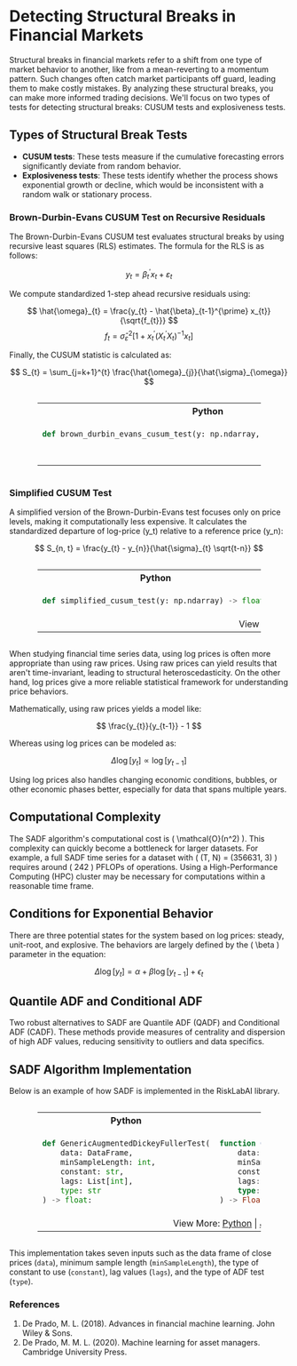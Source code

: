 # Detecting Structural Breaks in Financial Markets

Structural breaks in financial markets refer to a shift from one type of market behavior to another, like from a mean-reverting to a momentum pattern. Such changes often catch market participants off guard, leading them to make costly mistakes. By analyzing these structural breaks, you can make more informed trading decisions. We'll focus on two types of tests for detecting structural breaks: CUSUM tests and explosiveness tests. 

## Types of Structural Break Tests

- **CUSUM tests**: These tests measure if the cumulative forecasting errors significantly deviate from random behavior.
- **Explosiveness tests**: These tests identify whether the process shows exponential growth or decline, which would be inconsistent with a random walk or stationary process.

### Brown-Durbin-Evans CUSUM Test on Recursive Residuals

The Brown-Durbin-Evans CUSUM test evaluates structural breaks by using recursive least squares (RLS) estimates. The formula for the RLS is as follows:

$$
y_{t} = \beta_{t}^{\prime} x_{t} + \varepsilon_{t}
$$

We compute standardized 1-step ahead recursive residuals using:

$$
\hat{\omega}_{t} = \frac{y_{t} - \hat{\beta}_{t-1}^{\prime} x_{t}}{\sqrt{f_{t}}}
$$
$$
f_{t} = \hat{\sigma}_{\varepsilon}^{2}\left[1+x_{t}^{\prime}\left(X_{t}^{\prime} X_{t}\right)^{-1} x_{t}\right]
$$

Finally, the CUSUM statistic is calculated as:

$$
S_{t} = \sum_{j=k+1}^{t} \frac{\hat{\omega}_{j}}{\hat{\sigma}_{\omega}}
$$

<div style="display: flex; justify-content: center;"><table style="width:80%"><tr><th style="width:50%; text-align: center">Python</th><th style="width:50%; text-align: center">Julia</th></tr><tr><td style="border: 1px solid transparent">

```python
def brown_durbin_evans_cusum_test(y: np.ndarray, x: np.ndarray) -> float:
```
</td><td style="border: 1px solid transparent">

```julia
function brown_durbin_evans_cusum_test(y::Array{Float64}, x::Array{Float64})::Float64
```
</td></tr><tr><td colspan="2" style="text-align: center">View More: <a href="https://www.github.com/risklabai/RiskLabAI.py">Python</a> | <a href="https://www.github.com/risklabai/RiskLabAI.jl">Julia</a></td></tr></table></div>

### Simplified CUSUM Test 

A simplified version of the Brown-Durbin-Evans test focuses only on price levels, making it computationally less expensive. It calculates the standardized departure of log-price \(y_t\) relative to a reference price \(y_n\):

$$
S_{n, t} = \frac{y_{t} - y_{n}}{\hat{\sigma}_{t} \sqrt{t-n}}
$$

<div style="display: flex; justify-content: center;"><table style="width:80%"><tr><th style="width:50%; text-align: center">Python</th><th style="width:50%; text-align: center">Julia</th></tr><tr><td style="border: 1px solid transparent">

```python
def simplified_cusum_test(y: np.ndarray) -> float:
```
</td><td style="border: 1px solid transparent">

```julia
function simplified_cusum_test(y::Array{Float64})::Float64
```
</td></tr><tr><td colspan="2" style="text-align: center">View More: <a href="https://www.github.com/risklabai/RiskLabAI.py">Python</a> | <a href="https://www.github.com/risklabai/RiskLabAI.jl">Julia</a></td></tr></table></div>

When studying financial time series data, using log prices is often more appropriate than using raw prices. Using raw prices can yield results that aren't time-invariant, leading to structural heteroscedasticity. On the other hand, log prices give a more reliable statistical framework for understanding price behaviors.

Mathematically, using raw prices yields a model like:

$$ \frac{y_{t}}{y_{t-1}} - 1 $$

Whereas using log prices can be modeled as:

$$ \Delta \log [y_{t}] \propto \log [y_{t-1}] $$

Using log prices also handles changing economic conditions, bubbles, or other economic phases better, especially for data that spans multiple years.

## Computational Complexity

The SADF algorithm's computational cost is \( \mathcal{O}(n^2) \). This complexity can quickly become a bottleneck for larger datasets. For example, a full SADF time series for a dataset with \( (T, N) = (356631, 3) \) requires around \( 242 \) PFLOPs of operations. Using a High-Performance Computing (HPC) cluster may be necessary for computations within a reasonable time frame.

## Conditions for Exponential Behavior

There are three potential states for the system based on log prices: steady, unit-root, and explosive. The behaviors are largely defined by the \( \beta \) parameter in the equation:

$$ \Delta \log [y_{t}] = \alpha + \beta \log [y_{t-1}] + \epsilon_{t} $$

## Quantile ADF and Conditional ADF

Two robust alternatives to SADF are Quantile ADF (QADF) and Conditional ADF (CADF). These methods provide measures of centrality and dispersion of high ADF values, reducing sensitivity to outliers and data specifics.

## SADF Algorithm Implementation

Below is an example of how SADF is implemented in the RiskLabAI library.

<div style="display: flex; justify-content: center;"><table style="width:80%"><tr><th style="width:50%; text-align: center">Python</th><th style="width:50%; text-align: center">Julia</th></tr><tr><td style="border: 1px solid transparent">

```python
def GenericAugmentedDickeyFullerTest(
    data: DataFrame,
    minSampleLength: int,
    constant: str,
    lags: List[int],
    type: str
) -> float:
```
</td><td style="border: 1px solid transparent">

```julia
function GenericAugmentedDickeyFullerTest(
    data::DataFrame,
    minSampleLength::Int,
    constant::String,
    lags::Array{Int},
    type::String
) -> Float64
```
</td></tr><tr><td colspan="2" style="text-align: center">View More: <a href="https://www.github.com/risklabai/RiskLabAI.py">Python</a> | <a href="https://www.github.com/risklabai/RiskLabAI.jl">Julia</a></td></tr></table></div>

This implementation takes seven inputs such as the data frame of close prices (`data`), minimum sample length (`minSampleLength`), the type of constant to use (`constant`), lag values (`lags`), and the type of ADF test (`type`).



### References

1. De Prado, M. L. (2018). Advances in financial machine learning. John Wiley & Sons.
2. De Prado, M. M. L. (2020). Machine learning for asset managers. Cambridge University Press.